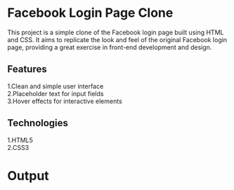 <h1>Facebook Login Page Clone</h1>

<p>This project is a simple clone of the Facebook login page built using HTML and CSS. It aims to replicate the look and feel of the original Facebook login page, providing a great exercise in front-end development and design.</p>

<h2>Features</h2>

1.Clean and simple user interface<br>
2.Placeholder text for input fields<br>
3.Hover effects for interactive elements<br>

<h2>Technologies </h2>

1.HTML5<br>
2.CSS3<br>

<h1>
  Output
</h1>



